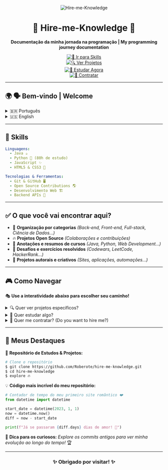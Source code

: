 <p align="center">
  <img src="https://i.imgur.com/aP9Azdn.png" alt="Hire-me-Knowledge">
</p>
<h1 align="center">🚀 Hire-me-Knowledge 🚀</h1>

<p align="center">
 <strong>Documentação da minha jornada na programação | My programming journey documentation</strong>
</p>

<div align="center">

[![🚀 Ir para Skills](https://img.shields.io/badge/🚀-Ir_para_Skills-purple?style=for-the-badge)](#-skills)  
[![🔍 Ver Projetos](https://img.shields.io/badge/🔍-Ver_Projetos-blue?style=for-the-badge)](#-o-que-voce-vai-encontrar-aqui)  
[![📖 Estudar Agora](https://img.shields.io/badge/📖-Estudar_Agora-green?style=for-the-badge)](#-como-navegar)  
[![💼 Contratar](https://img.shields.io/badge/💼-Contratar-red?style=for-the-badge)](#-meus-destaques)  

</div>

---

## 🌍 🗣️ Bem-vindo | Welcome

<details>
  <summary>🇧🇷 Português</summary>
  <p>Olá! Esse repositório é o meu tesouro de conhecimento, documentando tudo o que aprendi sobre programação, desde conceitos básicos até projetos avançados!</p>
</details>

<details>
  <summary>🇺🇸 English</summary>
  <p>Hello! This repository is my knowledge treasure, documenting everything I've learned about programming, from basic concepts to advanced projects!</p>
</details>

---

## 🌟 Skills

```yaml
Linguagens:
  - Java ☕
  - Python 🐍 (80h de estudo)
  - JavaScript ✨
  - HTML5 & CSS3 🎨

Tecnologias & Ferramentas:
  - Git & GitHub 🖥️
  - Open Source Contributions 🌎
  - Desenvolvimento Web 🏗️
  - Backend APIs 🔌
```

---

## ✅ O que você vai encontrar aqui?
- 📂 **Organização por categorias** *(Back-end, Front-end, Full-stack, Ciência de Dados...)*
- 🔥 **Projetos Open Source** *(Colaborações e contribuições)*
- 📖 **Anotações e resumos de cursos** *(Java, Python, Web Development...)*
- 🚀 **Desafios e exercícios resolvidos** *(Codewars, LeetCode, HackerRank...)*
- 🎨 **Projetos autorais e criativos** *(Sites, aplicações, automações...)*

---

## 🎮 Como Navegar

🎭 **Use a interatividade abaixo para escolher seu caminho!**

<details>
  <summary>🔍 Quer ver projetos específicos?</summary>
  <ul>
    <li>📌 <a href="./backend">Projetos Back-end</a></li>
    <li>🎨 <a href="./frontend">Projetos Front-end</a></li>
    <li>🌍 <a href="./fullstack">Projetos Full-stack</a></li>
  </ul>
</details>

<details>
  <summary>📖 Quer estudar algo?</summary>
  <ul>
    <li>🐍 <a href="./python">Curso Python 80h</a></li>
    <li>☕ <a href="./java">Curso Java Avançado</a></li>
    <li>🖥️ <a href="./git">Git e Colaboração</a></li>
  </ul>
</details>

<details>
  <summary>💼 Quer me contratar? (Do you want to hire me?)</summary>
  <ul>
    <li>📩 <strong>Email:</strong> <a href="mailto:seuemail@email.com">seuemail@email.com</a></li>
    <li>🔗 <strong>LinkedIn:</strong> <a href="https://linkedin.com/in/seu-perfil">linkedin.com/in/seu-perfil</a></li>
    <li>🌎 <strong>Portfólio:</strong> <a href="https://seu-portfolio.com">seu-portfolio.com</a></li>
  </ul>
</details>

---

## 🎯 Meus Destaques

🚀 **Repositório de Estudos & Projetos:**
```sh
# Clone o repositório
$ git clone https://github.com/Roberote/hire-me-knowledge.git
$ cd hire-me-knowledge
$ explore 🔥
```

💡 **Código mais incrível do meu repositório:**
```python
# Contador de tempo do meu primeiro site romântico ❤️
from datetime import datetime

start_date = datetime(2023, 1, 1)
now = datetime.now()
diff = now - start_date

print(f"Já se passaram {diff.days} dias de amor! 💖")
```

📌 **Dica para os curiosos:** *Explore os commits antigos para ver minha evolução ao longo do tempo!* 🏆

---

<h3 align="center">✨ Obrigado por visitar! ✨</h3>
